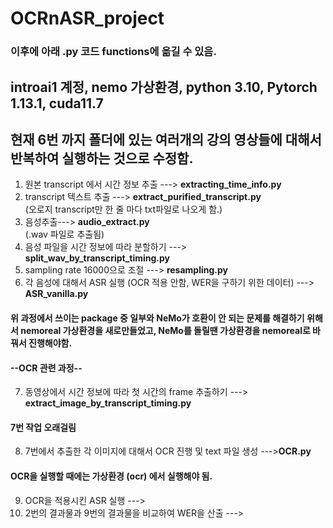 # OCRnASR_project
### 이후에 아래 .py 코드 functions에 옮길 수 있음.
## introai1 계정, nemo 가상환경, python 3.10, Pytorch 1.13.1, cuda11.7
## 현재 6번 까지 폴더에 있는 여러개의 강의 영상들에 대해서 반복하여 실행하는 것으로 수정함.

1. 원본 transcript 에서 시간 정보 추출 ---> <b>extracting_time_info.py</b>
2. transcript 텍스트 추출 ---> <b>extract_purified_transcript.py</b>
   <br>(오로지 transcript만 한 줄 마다 txt파일로 나오게 함.)
3. 음성추출---> <b>audio_extract.py</b>
   <br>(.wav 파일로 추출됨)
4. 음성 파일을 시간 정보에 따라 분할하기 ---> <b>split_wav_by_transcript_timing.py</b>
5. sampling rate 16000으로 조절 ---> <b>resampling.py</b>
6. 각 음성에 대해서 ASR 실행 (OCR 적용 안함, WER을 구하기 위한 데이터) ---> <b>ASR_vanilla.py</b>
#### 위 과정에서 쓰이는 package 중 일부와 NeMo가 호환이 안 되는 문제를 해결하기 위해서 nemoreal 가상환경을 새로만들었고, NeMo를 돌릴땐 가상환경을 nemoreal로 바꿔서 진행해야함.

#### --OCR 관련 과정--
7. 동영상에서 시간 정보에 따라 첫 시간의 frame 추출하기 ---> <b>extract_image_by_transcript_timing.py</b>
#### 7번 작업 오래걸림
8. 7번에서 추출한 각 이미지에 대해서 OCR 진행 및 text 파일 생성 ---><b>OCR.py</b>
#### OCR을 실행할 때에는 가상환경 (ocr) 에서 실행해야 됨.
9. OCR을 적용시킨 ASR 실행 ---><b></b>
10. 2번의 결과물과 9번의 결과물을 비교하여 WER을 산출 ---><b></b>
